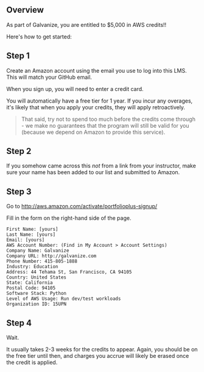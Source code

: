 ## Overview

As part of Galvanize, you are entitled to $5,000 in AWS credits!!

Here's how to get started:

## Step 1

Create an Amazon account using the email you use to log into this LMS.  This will match your GitHub email.

When you sign up, you will need to enter a credit card.

You will automatically have a free tier for 1 year.  If you incur any overages, it's likely that when you apply your credits, they will apply retroactively.  

> That said, try not to spend too much before the credits come through - we make no guarantees that the program will still be valid for you (because we depend on Amazon to provide this service).

## Step 2

If you somehow came across this _not_ from a link from your instructor, make sure your name has been added to our list and submitted to Amazon.

## Step 3

Go to http://aws.amazon.com/activate/portfolioplus-signup/

Fill in the form on the right-hand side of the page.

```
First Name: [yours]
Last Name: [yours]
Email: [yours]
AWS Account Number: (Find in My Account > Account Settings)
Company Name: Galvanize
Company URL: http://galvanize.com
Phone Number: 415-805-1888 
Industry: Education
Address: 44 Tehama St, San Francisco, CA 94105
Country: United States
State: California
Postal Code: 94105
Software Stack: Python
Level of AWS Usage: Run dev/test workloads
Organization ID: 15UPN
```
        
## Step 4

Wait.

It usually takes 2-3 weeks for the credits to appear.  Again, you should be on the free tier until then, and charges you accrue will likely be erased once the credit is applied.
